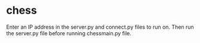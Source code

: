 # chess
Enter an IP address in the server.py and connect.py files to run on.
Then run the server.py file before running chessmain.py file.
